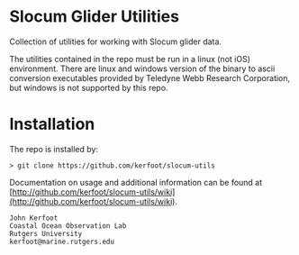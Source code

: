 Slocum Glider Utilities
========================

Collection of utilities for working with Slocum glider data.

The utilities contained in the repo must be run in a linux (not iOS)
environment.  There are linux and windows version of the  binary to ascii
conversion executables provided by Teledyne Webb Research Corporation,
but windows is not supported by this repo.

# Installation

The repo is installed by:

    > git clone https://github.com/kerfoot/slocum-utils

Documentation on usage and additional information can be found at [http://github.com/kerfoot/slocum-utils/wiki](http://github.com/kerfoot/slocum-utils/wiki).

    John Kerfoot
    Coastal Ocean Observation Lab
    Rutgers University
    kerfoot@marine.rutgers.edu
